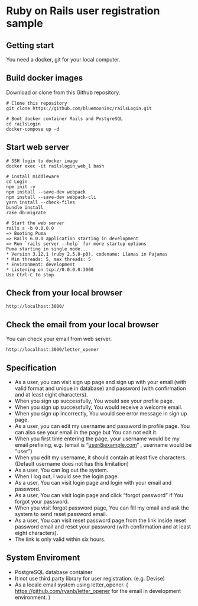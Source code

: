 # Ruby on Rails user registration sample

## Getting start

You need a docker, git for your local computer.

## Build docker images

Download or clone from this Github repository.

```
# Clone this repository
git clone https://github.com/bluemooninc/railsLogin.git

# Boot docker container Rails and PostgreSQL
cd railsLogin
docker-compose up -d
```

## Start web server

```
# SSH login to docker image
docker exec -it railslogin_web_1 bash

# install middleware
cd Login
npm init -y
npm install --save-dev webpack
npm install --save-dev webpack-cli
yarn install --check-files
bundle install
rake db:migrate

# Start the web server
rails s -b 0.0.0.0
=> Booting Puma
=> Rails 6.0.0 application starting in development
=> Run `rails server --help` for more startup options
Puma starting in single mode...
* Version 3.12.1 (ruby 2.5.0-p0), codename: Llamas in Pajamas
* Min threads: 5, max threads: 5
* Environment: development
* Listening on tcp://0.0.0.0:3000
Use Ctrl-C to stop

```

## Check from your local browser

```
http://localhost:3000/
```

## Check the email from your local browser

You can check your email from web server.

```
http://localhost:3000/letter_opener
```


## Specification

- As a user, you can visit sign up page and sign up with your email (with valid format and unique in database) and password (with confirmation and at least eight characters).
- When you sign up successfully, You would see your profile page.
- When you sign up successfully, You would receive a welcome email.
- When you sign up incorrectly, You would see error message in sign up page.
- As a user, you can edit my username and password in profile page. You can also see your email in the page but You can not edit it.
- When you first time entering the page, your username would be my email prefixing, e.g. (email is “user@example.com” , username would be “user”)
- When you edit my username, it should contain at least five characters. (Default username does not has this limitation)
- As a user, You can log out the system.
- When I log out, I would see the login page.
- As a user, You can visit login page and login with your email and password.
- As a user, You can visit login page and click “forgot password” if You forgot your password.
- When you visit forgot password page, You can fill my email and ask the system to send reset password email.
- As a user, You can visit reset password page from the link inside reset password email and reset your password (with confirmation and at least eight characters).
- The link is only valid within six hours.

## System Enviroment

- PostgreSQL database container
- It not use third party library for user registration. (e.g. Devise)
- As a locale email system using letter_opener. ( https://github.com/ryanb/letter_opener for the email in development environment. )
